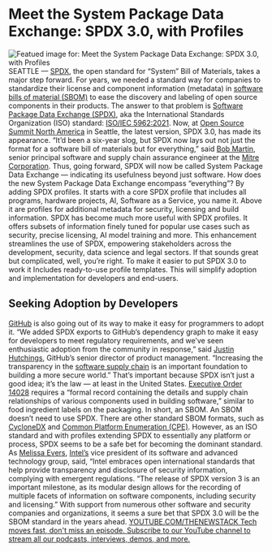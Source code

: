 # Meet the System Package Data Exchange: SPDX 3.0, with Profiles
![Featued image for: Meet the System Package Data Exchange: SPDX 3.0, with Profiles](https://cdn.thenewstack.io/media/2024/04/49c2dc2b-spdx_logo_emblem-2-1024x576.png)
SEATTLE —
[SPDX](https://thenewstack.io/spdx-software-supply-chain-spec-becomes-an-iso-standard/), the open standard for “System” Bill of Materials, takes a major step forward.
For years, we needed a standard way for companies to standardize their license and component information (metadata) in
[software bills of material (SBOM)](https://thenewstack.io/how-to-create-a-software-bill-of-materials/) to ease the discovery and labeling of open source components in their products.
The answer to that problem is
[Software Package Data Exchange (SPDX)](https://spdx.dev/), aka the International Standards Organization (ISO) standard: [ISO/IEC 5962:2021](https://www.iso.org/standard/81870.html). Now, at [Open Source Summit North America](https://events.linuxfoundation.org/open-source-summit-north-america/) in Seattle, the latest version, SPDX 3.0, has made its appearance.
“It’d been a six-year slog, but SPDX now lays out not just the format for a software bill of materials but for everything,” said
[Bob Martin](https://www.linkedin.com/in/robert-martin-589579/), senior principal software and supply chain assurance engineer at the [Mitre Corporation](https://www.mitre.org/).
Thus, going forward, SPDX will now be called System Package Data Exchange — indicating its usefulness beyond just software.
How does the new System Package Data Exchange encompass “everything”? By adding SPDX profiles. It starts with a core SPDX profile that includes all programs, hardware projects, AI, Software as a Service, you name it. Above it are profiles for additional metadata for security, licensing and build information.
SPDX has become much more useful with SPDX profiles. It offers subsets of information finely tuned for popular use cases such as security, precise licensing, AI model training and more. This enhancement streamlines the use of SPDX, empowering stakeholders across the development, security, data science and legal sectors.
If that sounds great but complicated, well, you’re right. To make it easier to put SPDX 3.0 to work it Includes ready-to-use profile templates. This will simplify adoption and implementation for developers and end-users.
## Seeking Adoption by Developers
[GitHub](https://github.com/) is also going out of its way to make it easy for programmers to adopt it. “We added SPDX exports to GitHub’s dependency graph to make it easy for developers to meet regulatory requirements, and we’ve seen enthusiastic adoption from the community in response,” said [Justin Hutchings](https://github.com/jhutchings1), GitHub’s senior director of product management.
“Increasing the transparency in the
[software supply chain](https://thenewstack.io/openssf-boosts-software-supply-chain-security-with-slsa-1-0/) is an important foundation to building a more secure world.”
That’s important because SPDX isn’t just a good idea; it’s the law — at least in the United States.
[Executive Order 14028](https://www.nist.gov/itl/executive-order-14028-improving-nations-cybersecurity) requires a “formal record containing the details and supply chain relationships of various components used in building software,” similar to food ingredient labels on the packaging. In short, an SBOM.
An SBOM doesn’t need to use SPDX. There are other standard SBOM formats, such as
[CycloneDX](https://cyclonedx.org/) and [Common Platform Enumeration (CPE)](https://cpe.mitre.org/about/). However, as an ISO standard and with profiles extending SPDX to essentially any platform or process, SPDX seems to be a safe bet for becoming the dominant standard.
As
[Melissa Evers](https://www.linkedin.com/in/melissaevers/), [Intel’s](https://www.intel.com/content/www/us/en/now/data-centric/overview.html?utm_content=inline+mention) vice president of its software and advanced technology group, said, “Intel embraces open international standards that help provide transparency and disclosure of security information, complying with emergent regulations.
“The release of SPDX version 3 is an important milestone, as its modular design allows for the recording of multiple facets of information on software components, including security and licensing.”
With support from numerous other software and security companies and organizations, it seems a sure bet that SPDX 3.0 will be the SBOM standard in the years ahead.
[
YOUTUBE.COM/THENEWSTACK
Tech moves fast, don't miss an episode. Subscribe to our YouTube
channel to stream all our podcasts, interviews, demos, and more.
](https://youtube.com/thenewstack?sub_confirmation=1)